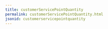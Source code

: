 ```yaml
---
title: customerServicePointQuantity
permalink: customerServicePointQuantity.html
jsonid: customerservicepointquantity
---
```

